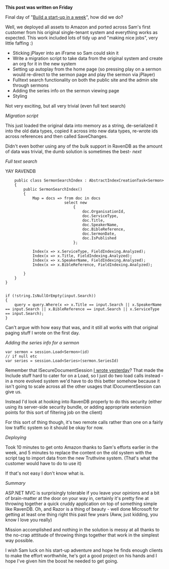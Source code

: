 **This post was written on Friday**

Final day of "[Build a start-up in a week](entries/this-week,-lets-create-a-start-up.html)", how did we do?

Well, we deployed all assets to Amazon and ported across Sam's first customer from his original single-tenant system and everything works as expected. This work included lots of tidy up and "making nice jobs", very little faffing :)

- Sticking jPlayer into an iFrame so Sam could skin it 
- Write a migration script to take data from the original system and create an org for it in the new system
- Setting up autoplay from the home page (so pressing play on a sermon would re-direct to the sermon page and play the sermon via jPlayer)
- Fulltext search functionality on both the public site and the admin site through sermons
- Adding the series info on the sermon viewing page
- Styling


Not very exciting, but all very trivial (even full text search)


*Migration script*

This just loaded the original data into memory as a string, de-serialized it into the old data types, copied it across into new data types, re-wrote ids across references and then called SaveChanges.

Didn't even bother using any of the bulk support in RavenDB as the amount of data was trivial, the dumb solution is sometimes the best- *next*

*Full text search*

YAY RAVENDB

        public class SermonSearchIndex : AbstractIndexCreationTask<Sermon>
        {
            public SermonSearchIndex()
            {
                Map = docs => from doc in docs
                              select new
                                  {
                                      doc.OrganisationId,
                                      doc.ServiceType,
                                      doc.Title,
                                      doc.SpeakerName,
                                      doc.BibleReference,
                                      doc.SermonDate,
                                      doc.IsPublished
                                  };

                Index(x => x.ServiceType, FieldIndexing.Analyzed);
                Index(x => x.Title, FieldIndexing.Analyzed);
                Index(x => x.SpeakerName, FieldIndexing.Analyzed);
                Index(x => x.BibleReference, FieldIndexing.Analyzed);
                
            }
        }
    }


    if (!string.IsNullOrEmpty(input.Search))
    {
        query = query.Where(x => x.Title == input.Search || x.SpeakerName == input.Search || x.BibleReference == input.Search || x.ServiceType == input.Search);
    }


Can't argue with how easy that was, and it still all works with that original paging stuff I wrote on the first day.

*Adding the series info for a sermon*

    var sermon = session.Load<Sermon>(id)
    // if null etc
    var series = session.Load<Series>(sermon.SeriesId)

Remember that ISecureDocumentSession [I wrote yesterday](/entries/this-week,-lets-create-a-start-up---day-4.html)? That made the Include stuff hard to cater for on a Load, so I just do two load calls instead - in a more evolved system we'd have to do this better somehow because it isn't going to scale across all the other usages that IDocumentSession can give us.

Instead I'd look at hooking into RavenDB properly to do this security (either using its server-side security bundle, or adding appropriate extension points for this sort of filtering job on the client)

For this sort of thing though, it's two remote calls rather than one on a fairly low traffic system so it should be okay for now.

*Deploying*

Took 10 minutes to get onto Amazon thanks to Sam's efforts earlier in the week, and 5 minutes to replace the content on the old system with the script tag to import data from the new Truthvine system. (That's what the customer would have to do to use it)

If that's not easy I don't know what is. 

*Summary*

ASP.NET MVC is surprisingly tolerable if you leave your opinions and a bit of brain-matter at the door on your way in, certainly it's pretty fine at throwing together a quick cruddy application on top of something simple like RavenDB.  Oh, and Razor is a thing of beauty - well done Microsoft for getting at least one thing right this past few years (Aww, just kidding, you know I love you really)

Mission accomplished and nothing in the solution is messy at all thanks to the no-crap atttitude of throwing things together that work in the simplest way possible.

I wish Sam luck on his start-up adventure and hope he finds enough clients to make the effort worthwhile, he's got a good project on his hands and I hope I've given him the boost he needed to get going.


